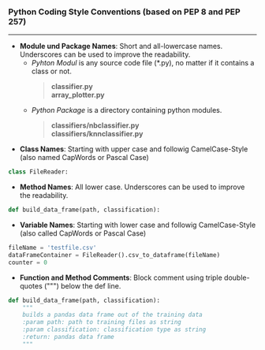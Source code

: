### Python Coding Style Conventions (based on PEP 8 and PEP 257)
---
* **Module und Package Names**: Short and all-lowercase names. Underscores can be used to improve the readability.
    * *Pyhton Modul* is any source code file (*.py), no matter if it contains a class or not.
      > **classifier.py**   
      > **array_plotter.py**
    * *Python Package* is a directory containing python modules.
      > **classifiers/nbclassifier.py**   
      > **classifiers/knnclassifier.py**
* **Class Names**: Starting with upper case and followig CamelCase-Style (also named CapWords or Pascal Case)
```python
class FileReader:
```
* **Method Names**: All lower case. Underscores can be used to improve the readability.
```python
def build_data_frame(path, classification):
```
* **Variable Names**: Starting with lower case and followig CamelCase-Style (also called CapWords or Pascal Case)
```python
fileName = 'testfile.csv'
dataFrameContainer = FileReader().csv_to_dataframe(fileName)
counter = 0
```
* **Function and Method Comments**: Block comment using triple double-quotes (""") below the def line.  
```python
def build_data_frame(path, classification):
    """
    builds a pandas data frame out of the training data  
    :param path: path to training files as string
    :param classification: classification type as string
    :return: pandas data frame
    """
```

